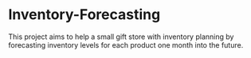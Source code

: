 # Inventory-Forecasting
This project aims to help a small gift store with inventory planning by forecasting inventory levels for each product one month into the future. 

